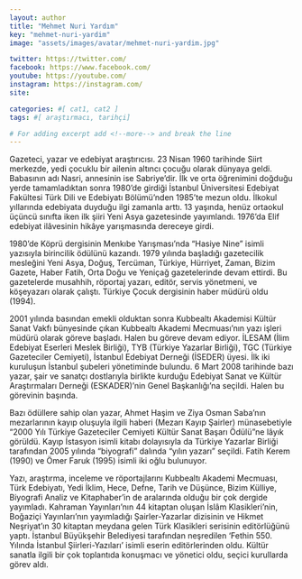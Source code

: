 ```yaml
---
layout: author
title: "Mehmet Nuri Yardım"
key: "mehmet-nuri-yardim"
image: "assets/images/avatar/mehmet-nuri-yardim.jpg"

twitter: https://twitter.com/
facebook: https://www.facebook.com/
youtube: https://youtube.com/
instagram: https://instagram.com/
site: 

categories: #[ cat1, cat2 ]
tags: #[ araştırmacı, tarihçi]

# For adding excerpt add <!--more--> and break the line
---
```

Gazeteci, yazar ve edebiyat araştırıcısı. 23 Nisan 1960 tarihinde Siirt merkezde, yedi çocuklu bir ailenin altıncı çocuğu olarak dünyaya geldi. Babasının adı Nasri, annesinin ise Sabriye’dir. İlk ve orta öğrenimini doğduğu yerde tamamladıktan sonra 1980’de girdiği İstanbul Üniversitesi Edebiyat Fakültesi Türk Dili ve Edebiyatı Bölümü’nden 1985’te mezun oldu. İlkokul yıllarında edebiyata duyduğu ilgi zamanla arttı. 13 yaşında, henüz ortaokul üçüncü sınıfta iken ilk şiiri Yeni Asya gazetesinde yayımlandı. 1976’da Elif edebiyat ilâvesinin hikâye yarışmasında dereceye girdi.

1980’de Köprü dergisinin Menkıbe Yarışması’nda “Hasiye Nine” isimli yazısıyla birincilik ödülünü kazandı. 1979 yılında başladığı gazetecilik mesleğini Yeni Asya, Doğuş, Tercüman, Türkiye, Hürriyet, Zaman, Bizim Gazete, Haber Fatih, Orta Doğu ve Yeniçağ gazetelerinde devam ettirdi. Bu gazetelerde musahhih, röportaj yazarı, editör, servis yönetmeni, ve köşeyazarı olarak çalıştı. Türkiye Çocuk dergisinin haber müdürü oldu (1994).

2001 yılında basından emekli olduktan sonra Kubbealtı Akademisi Kültür Sanat Vakfı bünyesinde çıkan Kubbealtı Akademi Mecmuası’nın yazı işleri müdürü olarak göreve başladı. Halen bu göreve devam ediyor. İLESAM (İlim Edebiyat Eserleri Meslek Birliği), TYB (Türkiye Yazarlar Birliği), TGC (Türkiye Gazeteciler Cemiyeti), İstanbul Edebiyat Derneği (İSEDER) üyesi. İlk iki kuruluşun İstanbul şubeleri yönetiminde bulundu. 6 Mart 2008 tarihinde bazı yazar, şair ve sanatçı dostlarıyla birlikte kurduğu Edebiyat Sanat ve Kültür Araştırmaları Derneği (ESKADER)’nin Genel Başkanlığı’na seçildi. Halen bu görevinin başında.

Bazı ödüllere sahip olan yazar, Ahmet Haşim ve Ziya Osman Saba’nın mezarlarının kayıp oluşuyla ilgili haberi (Mezarı Kayıp Şairler) münasebetiyle “2000 Yılı Türkiye Gazeteciler Cemiyeti Kültür Sanat Başarı Ödülü”ne lâyık görüldü. Kayıp İstasyon isimli kitabı dolayısıyla da Türkiye Yazarlar Birliği tarafından 2005 yılında “biyografi” dalında “yılın yazarı” seçildi. Fatih Kerem (1990) ve Ömer Faruk (1995) isimli iki oğlu bulunuyor.

Yazı, araştırma, inceleme ve röportajlarını Kubbealtı Akademi Mecmuası, Türk Edebiyatı, Yedi İklim, Hece, Defne, Tarih ve Düşünce, Bizim Külliye, Biyografi Analiz ve Kitaphaber’in de aralarında olduğu bir çok dergide yayımladı. Kahraman Yayınları’nın 44 kitaptan oluşan İslâm Klasikleri’nin, Boğaziçi Yayınları’nın yayımladığı Şairler-Yazarlar dizisinin ve Hikmet Neşriyat’ın 30 kitaptan meydana gelen Türk Klasikleri serisinin editörlüğünü yaptı. İstanbul Büyükşehir Belediyesi tarafından neşredilen ‘Fethin 550. Yılında İstanbul Şiirleri-Yazıları’ isimli eserin editörlerinden oldu. Kültür sanatla ilgili bir çok toplantıda konuşmacı ve yönetici oldu, seçici kurullarda görev aldı.



